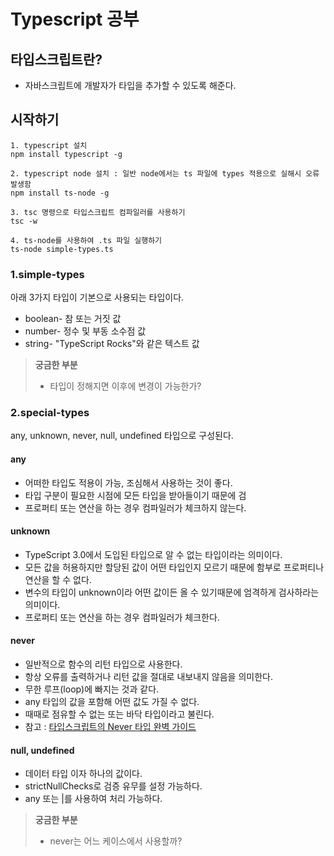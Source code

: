 # Typescript 공부

## 타입스크립트란?

- 자바스크립트에 개발자가 타입을 추가할 수 있도록 해준다.

## 시작하기

```shell
1. typescript 설치
npm install typescript -g

2. typescript node 설치 : 일반 node에서는 ts 파일에 types 적용으로 실해시 오류 발생함
npm install ts-node -g

3. tsc 명령으로 타입스크립트 컴파일러를 사용하기
tsc -w

4. ts-node를 사용하여 .ts 파일 실행하기
ts-node simple-types.ts
```

### 1.simple-types

아래 3가지 타입이 기본으로 사용되는 타입이다.

- boolean- 참 또는 거짓 값
- number- 정수 및 부동 소수점 값
- string- "TypeScript Rocks"와 같은 텍스트 값

> **궁금한 부분**
>
> - 타입이 정해지면 이후에 변경이 가능한가?

### 2.special-types

any, unknown, never, null, undefined 타입으로 구성된다.

#### any

- 어떠한 타입도 적용이 가능, 조심해서 사용하는 것이 좋다.
- 타입 구분이 필요한 시점에 모든 타입을 받아들이기 때문에 검
- 프로퍼티 또는 연산을 하는 경우 컴파일러가 체크하지 않는다.

#### unknown

- TypeScript 3.0에서 도입된 타입으로 알 수 없는 타입이라는 의미이다.
- 모든 값을 허용하지만 할당된 값이 어떤 타입인지 모르기 때문에 함부로 프로퍼티나 연산을 할 수 없다.
- 변수의 타입이 unknown이라 어떤 값이든 올 수 있기때문에 엄격하게 검사하라는 의미이다.
- 프로퍼티 또는 연산을 하는 경우 컴파일러가 체크한다.

#### never

- 일반적으로 함수의 리턴 타입으로 사용한다.
- 항상 오류를 출력하거나 리턴 값을 절대로 내보내지 않음을 의미한다.
- 무한 루프(loop)에 빠지는 것과 같다.
- any 타입의 값을 포함해 어떤 값도 가질 수 없다.
- 때때로 점유할 수 없는 또는 바닥 타입이라고 불린다.
- 참고 : [타입스크립트의 Never 타입 완벽 가이드](https://ui.toast.com/posts/ko_20220323)

#### null, undefined

- 데이터 타입 이자 하나의 값이다.
- strictNullChecks로 검증 유무를 설정 가능하다.
- any 또는 |를 사용하여 처리 가능하다.

> **궁금한 부분**
>
> - never는 어느 케이스에서 사용할까?
